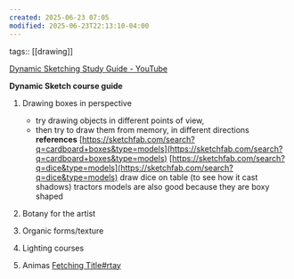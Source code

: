 ```yaml
---
created: 2025-06-23 07:05
modified: 2025-06-23T22:13:10-04:00
---
```

tags:: [[drawing]]

[Dynamic Sketching Study Guide - YouTube](https://www.youtube.com/watch?v=t6Jc3hjxcLM)


**Dynamic Sketch course guide**
1. Drawing boxes in perspective 
	- try drawing objects in different points of view,
	- then try to draw them from memory, in different directions
**references**
[https://sketchfab.com/search?q=cardboard+boxes&type=models](https://sketchfab.com/search?q=cardboard+boxes&type=models)
[https://sketchfab.com/search?q=dice&type=models](https://sketchfab.com/search?q=dice&type=models)
	 draw dice on table (to see how it cast shadows)
tractors models are also good because they are boxy shaped

2. Botany for the artist
3. Organic forms/texture 
4. Lighting courses
5. Animas
	[Fetching Title#rtay](https://www.youtube.com/watch?v=OjHwwCcJUrA)
